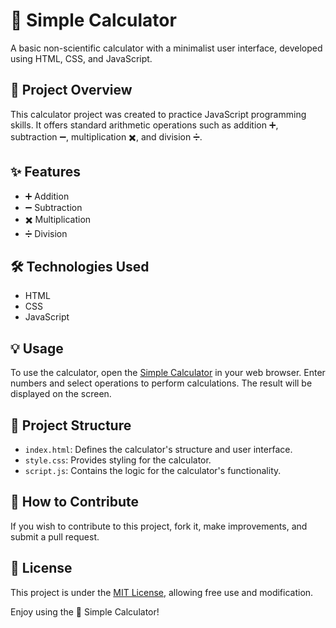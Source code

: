 # 🧮 Simple Calculator

A basic non-scientific calculator with a minimalist user interface, developed using HTML, CSS, and JavaScript.

## 🚀 Project Overview

This calculator project was created to practice JavaScript programming skills. It offers standard arithmetic operations such as addition ➕, subtraction ➖, multiplication ✖️, and division ➗.

## ✨ Features

- ➕ Addition
- ➖ Subtraction
- ✖️ Multiplication
- ➗ Division

## 🛠️ Technologies Used

- HTML
- CSS
- JavaScript

## 💡 Usage

To use the calculator, open the <a href="https://darshanchgit.github.io/Simple-Calculator/" target="_blank" rel="noopener noreferrer">Simple Calculator</a> in your web browser. Enter numbers and select operations to perform calculations. The result will be displayed on the screen.


## 📂 Project Structure

- `index.html`: Defines the calculator's structure and user interface.
- `style.css`: Provides styling for the calculator.
- `script.js`: Contains the logic for the calculator's functionality.

## 🤝 How to Contribute

If you wish to contribute to this project, fork it, make improvements, and submit a pull request.

## 📝 License

This project is under the [MIT License](LICENSE), allowing free use and modification.

Enjoy using the 🧮 Simple Calculator!
